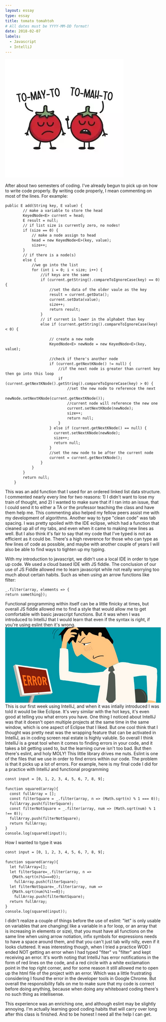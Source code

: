 ```yaml
---
layout: essay
type: essay
title: tomato tomahtoh
# All dates must be YYYY-MM-DD format!
date: 2018-02-07
labels:
  - Javascript
  - IntelliJ
---
```

<img class="ui medium centered rounded image" src="../images/tomato.png">

After about two semesters of coding. I've already begun to pick up on how to write code properly. By writing code properly, I mean commenting on most of the lines. For example:

```
public E add(String key, E value) {
		// make a variable to store the head
		KeyedNode<E> current = head;
		E result = null;
		// if list size is currently zero, no nodes!
		if (size == 0) {
			// make a node assign to head
			head = new KeyedNode<E>(key, value);
			size++;
		}
		// if there is a node(s)
		else {
			//we go into the list
			for (int i = 0; i < size; i++) {
				//if keys are the same
				if (current.getString().compareToIgnoreCase(key) == 0) {					
					//set the data of the older vaule as the key
					result = current.getData();
					current.setData(value);
					size++;
					return result;
				}
				// if current is lower in the alphabet than key
				else if (current.getString().compareToIgnoreCase(key) < 0) {
					
					// create a new node
					KeyedNode<E> newNode = new KeyedNode<E>(key, value);
					
					//check if there's another node
					if (current.getNextKNode() != null) {
						//if the next node is greater than current key then go into this loop
						if (current.getNextKNode().getString().compareToIgnoreCase(key) > 0) {
							//set the new node to reference the next
							newNode.setNextKNode(current.getNextKNode());
							//current node will reference the new one
							current.setNextKNode(newNode);
							size++;
							return null;
						}
					} else if (current.getNextKNode() == null) {
					  current.setNextKNode(newNode);
					  size++;
					  return null;					  
					}
					//set the new node to be after the current node
					current = current.getNextKNode();					
				}
			}
		}
		return null;
	}
```
This was an add function that I used for an ordered linked list data structure. I commented nearly every line for two reasons: 1) I didn't want to lose my train of thought, and 2) I wanted to make sure that if I ran into an issue, that I could send it to either a TA or the professor teaching the class and have them help me. This commenting also helped my fellow peers assist me with my development of algorithms. Another way to type "clean code" was tab spacing. I was pretty spoiled with the IDE eclipse, which had a function that cleaned up all of my tabs, and even when it came to making new lines as well. But I also think it's fair to say that my code that I've typed is not as efficient as it could be. There's a high reverence for those who can type as few lines of code as possible, and maybe with another couple of years I will also be able to find ways to tighten up my typing.

With my introduction to javascript, we didn't use a local IDE in order to type up code. We used a cloud based IDE with JS fiddle. The conclusion of our use of JS Fiddle allowed me to learn javascript while not really worrying too much about certain habits. Such as when using an arrow functions like filter:
```
_.filter(array, elements => {
return something});
```
Functional programming within itself can be a little finicky at times, but overall JS fiddle allowed me to find a style that would allow me to get comfortable with basic javascript functions. But it was when I was introduced to IntelliJ that I would learn that even if the syntax is right, if you're using eslint then it's wrong. 
<img class="ui medium centered rounded image" src="../images/error.jpg">
This is our first week using IntelliJ, and when it was intially introduced I was told it would be like Eclipse. It's very similar with the hot keys, it's even good at telling you what errors you have. One thing I noticed about IntelliJ was that it doesn't open multiple projects at the same time in the same window, which is one aspect of Eclipse that I liked. But one cool think that I thought was pretty neat was the wrapping feature that can be activated in IntelliJ, as in coding screen real estate is highly valuble. So overall I think IntelliJ is a great tool when it comes to finding errors in your code, and it takes a bit getting used to, but the learning curve isn't too bad. But then there's eslint, and holy MOLY! This little library drives me nuts. Eslint is one of the files that we use in order to find errors within our code. The problem is that it picks up a lot of errors. For example, here is my final code I did for a practice with IntelliJ and functional programming
```
const input = [0, 1, 2, 3, 4, 5, 6, 7, 8, 9];

function squared(array){
  const fullArray = [];
  const filterSquare = _.filter(array, n => (Math.sqrt(n) % 1 === 0));
  fullArray.push(filterSquare);
  const filterNotSquare = _.filter(array, num => (Math.sqrt(num) % 1 !== 0));
  fullArray.push(filterNotSquare);
  return fullArray;
}
console.log(squared(input));
```
How I wanted to type it was 
```
const input = [0, 1, 2, 3, 4, 5, 6, 7, 8, 9];

function squared(array){
  let fullArray=[];
  let filterSquare=_.filter(array, n => 
   {Math.sqrt(n)%1===0});
    fullArray.push(filterSquare);
  let filterNotSquare=_.filter(array, num => 
   {Math.sqrt(num)%1!==0});
    fullArray.push(filterNotSquare);
  return fullArray;
}
console.log(squared(input));
```
I didn't realize a couple of things before the use of eslint: "let" is only usable on variables that are changing( like a variable in a for loop, or an array that is increasing in elements or size), that you must have all functions on the same line when using arrow notiation, infix symbols for expressions needs to have a space around them, and that you can't just tab willy nilly, even if it looks cluttered. It was interesting though, when I tried a practice WOD I ended NOT getting an error when I had typed "fiter" vs "filter" and kept receiving an error. It's worth noting that IntelliJ has error notifications in the form of red lines on the code, and a red circle with a white exclamation point in the top right corner, and for some reason it still allowed me to open up the html file of the project with an error. Which was a little frustrating considering I found the error in the developer tools in Google Chrome. But overall the responsibility falls on me to make sure that my code is correct before doing anything, because when doing any whiteboard coding there's no such thing as intellisense. 

This experience was an enriching one, and although eslint may be slightly annoying. I'm actually learning good coding habits that will carry over long after this class is finished. And to be honest I need all the help I can get.
